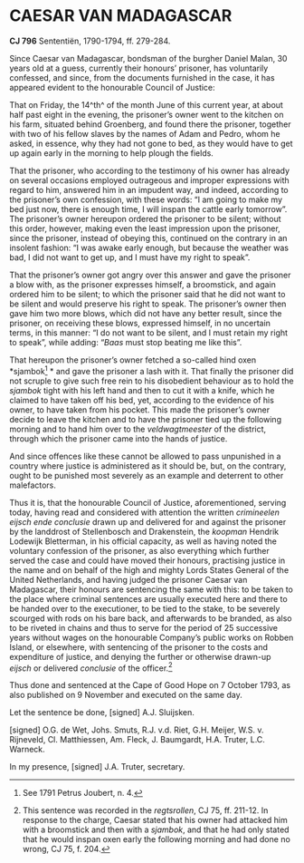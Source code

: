 # CAESAR VAN MADAGASCAR

**CJ 796** Sententiën, 1790-1794, ff. 279-284.

Since Caesar van Madagascar, bondsman of the burgher Daniel Malan, 30 years old at a guess, currently their honours’ prisoner, has voluntarily confessed, and since, from the documents furnished in the case, it has appeared evident to the honourable Council of Justice:

That on Friday, the 14^th^ of the month June of this current year, at about half past eight in the evening, the prisoner’s owner went to the kitchen on his farm, situated behind Groenberg, and found there the prisoner, together with two of his fellow slaves by the names of Adam and Pedro, whom he asked, in essence, why they had not gone to bed, as they would have to get up again early in the morning to help plough the fields.

That the prisoner, who according to the testimony of his owner has already on several occasions employed outrageous and improper expressions with regard to him, answered him in an impudent way, and indeed, according to the prisoner’s own confession, with these words: “I am going to make my bed just now, there is enough time, I will inspan the cattle early tomorrow”. The prisoner’s owner hereupon ordered the prisoner to be silent; without this order, however, making even the least impression upon the prisoner, since the prisoner, instead of obeying this, continued on the contrary in an insolent fashion: “I was awake early enough, but because the weather was bad, I did not want to get up, and I must have my right to speak”.

That the prisoner’s owner got angry over this answer and gave the prisoner a blow with, as the prisoner expresses himself, a broomstick, and again ordered him to be silent; to which the prisoner said that he did not want to be silent and would preserve his right to speak. The prisoner’s owner then gave him two more blows, which did not have any better result, since the prisoner, on receiving these blows, expressed himself, in no uncertain terms, in this manner: “I do not want to be silent, and I must retain my right to speak”, while adding: “*Baas* must stop beating me like this”.

That hereupon the prisoner’s owner fetched a so-called hind oxen *sjambok[^1] * and gave the prisoner a lash with it. That finally the prisoner did not scruple to give such free rein to his disobedient behaviour as to hold the *sjambok* tight with his left hand and then to cut it with a knife, which he claimed to have taken off his bed, yet, according to the evidence of his owner, to have taken from his pocket. This made the prisoner’s owner decide to leave the kitchen and to have the prisoner tied up the following morning and to hand him over to the *veldwagtmeester* of the district, through which the prisoner came into the hands of justice.

And since offences like these cannot be allowed to pass unpunished in a country where justice is administered as it should be, but, on the contrary, ought to be punished most severely as an example and deterrent to other malefactors.

Thus it is, that the honourable Council of Justice, aforementioned, serving today, having read and considered with attention the written *crimineelen eijsch ende conclusie* drawn up and delivered for and against the prisoner by the landdrost of Stellenbosch and Drakenstein, the *koopman* Hendrik Lodewijk Bletterman, in his official capacity, as well as having noted the voluntary confession of the prisoner, as also everything which further served the case and could have moved their honours, practising justice in the name and on behalf of the high and mighty Lords States General of the United Netherlands, and having judged the prisoner Caesar van Madagascar, their honours are sentencing the same with this: to be taken to the place where criminal sentences are usually executed here and there to be handed over to the executioner, to be tied to the stake, to be severely scourged with rods on his bare back, and afterwards to be branded, as also to be riveted in chains and thus to serve for the period of 25 successive years without wages on the honourable Company’s public works on Robben Island, or elsewhere, with sentencing of the prisoner to the costs and expenditure of justice, and denying the further or otherwise drawn-up *eijsch* or delivered *conclusie* of the officer.[^2]

Thus done and sentenced at the Cape of Good Hope on 7 October 1793, as also published on 9 November and executed on the same day.

Let the sentence be done, \[signed\] A.J. Sluijsken.

\[signed\] O.G. de Wet, Johs. Smuts, R.J. v.d. Riet, G.H. Meijer, W.S. v. Rijneveld, Cl. Matthiessen, Am. Fleck, J. Baumgardt, H.A. Truter, L.C. Warneck.

In my presence, \[signed\] J.A. Truter, secretary.

[^1]: See 1791 Petrus Joubert, n. 4.

[^2]: This sentence was recorded in the *regtsrollen*, CJ 75, ff. 211-12. In response to the charge, Caesar stated that his owner had attacked him with a broomstick and then with a *sjambok*, and that he had only stated that he would inspan oxen early the following morning and had done no wrong, CJ 75, f. 204.